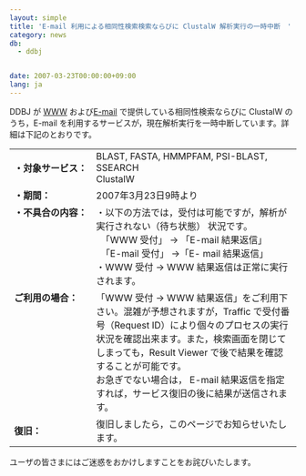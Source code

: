 ```yaml
---
layout: simple
title: 'E-mail 利用による相同性検索検索ならびに ClustalW 解析実行の一時中断　'
category: news
db:
  - ddbj


date: 2007-03-23T00:00:00+09:00
lang: ja
---
```


<html>DDBJ が <a href="/searches.html">WWW</a> および<a href="/search//email_exp-j.html">E-mail</a> で提供している相同性検索ならびに ClustalW のうち，E-mail を利用するサービスが，現在解析実行を一時中断しています。詳細は下記のとおりです。

<table border="0">
    <tr>
        <td nowrap><b>・対象サービス：</b></td>
        <td>BLAST, FASTA, HMMPFAM, PSI-BLAST, SSEARCH<br>ClustalW</td>
    </tr>
    <tr>
        <td valign="top"><b>・期間：</b></td>
        <td>2007年3月23日9時より</td>
    </tr>
    <tr>
        <td nowrap valign="top"><b>・不具合の内容：</b></td>
        <td>・以下の方法では，受付は可能ですが，解析が実行されない（待ち状態） 状況です。<br>  「WWW 受付」 → 「E-mail 結果返信」<br>  「E-mail 受付」 →「E- mail 結果返信」<br>・WWW 受付 → WWW 結果返信は正常に実行されます。</td>
    </tr>
    <tr>
        <td valign="top"><b>ご利用の場合：</b></td>
        <td>「WWW 受付 → WWW 結果返信」をご利用下さい。混雑が予想されますが，Traffic で受付番号（Request ID）により個々のプロセスの実行状況を確認出来ます。また，検索画面を閉じてしまっても，Result Viewer で後で結果を確認することが可能です。<br>お急ぎでない場合は， E-mail 結果返信を指定すれば，サービス復旧の後に結果が送信されます。</td>
    </tr>
    <tr>
        <td><b>復旧：</b></td>
        <td>復旧しましたら，このページでお知らせいたします。</td>
    </tr>
</table>

<p>ユーザの皆さまにはご迷惑をおかけしますことをお詫びいたします。</p>
</html>
